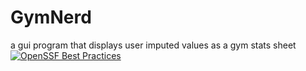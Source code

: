 # GymNerd
a gui program that displays user imputed values as a gym stats sheet
[![OpenSSF Best Practices](https://www.bestpractices.dev/projects/10277/badge)](https://www.bestpractices.dev/projects/10277)
